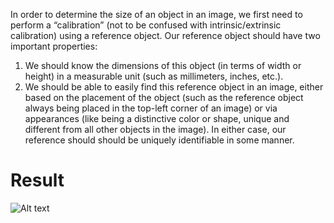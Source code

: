 In order to determine the size of an object in an image, we first need to perform a “calibration” (not to be confused with intrinsic/extrinsic calibration) using a reference object. Our reference object should have two important properties:

1. We should know the dimensions of this object (in terms of width or height) in a measurable unit (such as millimeters, inches, etc.).
2. We should be able to easily find this reference object in an image, either based on the placement of the object (such as the reference object always being placed in the top-left corner of an image) or via appearances (like being a distinctive color or shape, unique and different from all other objects in the image). In either case, our reference should should be uniquely identifiable in some manner.

# Result

![Alt text](output.gif?raw=true "Side view" )  
